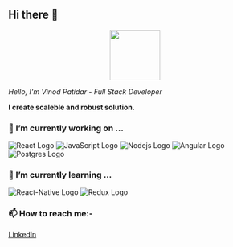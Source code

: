 ## Hi there 👋

<p align="center">
  <img width="100" height="100" src="https://user-images.githubusercontent.com/26193656/87820033-ee766500-c88a-11ea-85cb-3fe5b254b441.png">
  <p><i>Hello, I'm Vinod Patidar - Full Stack Developer</i></p>
  <p><b>I create scaleble and robust solution.</b></p>
</p>

### 🔭 I’m currently working on ...
![React Logo](https://user-images.githubusercontent.com/26193656/87819465-e964e600-c889-11ea-8eaa-667ffdb88623.png)
![JavaScript Logo](https://user-images.githubusercontent.com/26193656/87819528-fe417980-c889-11ea-8a16-7f56ee160084.png)
![Nodejs Logo](https://user-images.githubusercontent.com/26193656/87819565-0c8f9580-c88a-11ea-8caa-0633a6bd0e74.png)
![Angular Logo](https://user-images.githubusercontent.com/26193656/87819579-14e7d080-c88a-11ea-832a-6a7eedf904ea.png)
![Postgres Logo](https://user-images.githubusercontent.com/26193656/87819604-203afc00-c88a-11ea-9d41-0bab802bdc3c.png)


### 🌱 I’m currently learning ...
![React-Native Logo](https://user-images.githubusercontent.com/26193656/87819639-2f21ae80-c88a-11ea-880f-8e0e3ac8a7bb.png)
![Redux Logo](https://user-images.githubusercontent.com/26193656/87819665-39dc4380-c88a-11ea-9bf1-001f4d947fcb.png)

### 📫 How to reach me:- 
[Linkedin](https://www.linkedin.com/in/vinodpatidar813/)
